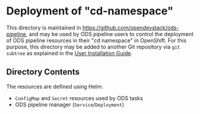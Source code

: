 # Deployment of "cd-namespace"

This directory is maintained in https://github.com/opendevstack/ods-pipeline, and may be used by ODS pipeline users to control the deployment of ODS pipeline resources in their "cd namespace" in OpenShift. For this purpose, this directory may be added to another Git repository via `git subtree` as explained in the [User Installation Guide](/docs/user-installation.adoc).

## Directory Contents

The resources are defined using Helm:
* `ConfigMap` and `Secret` resources used by ODS tasks
* ODS pipeline manager (`Service`/`Deployment`)

